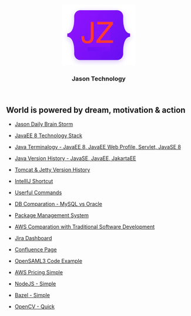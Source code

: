 <p align="center">
  <a href="https://github.com/JasonZ-Git/JasonTechnology">
    <img src="git-books/images/JZ.png" alt="JasonZ logo" width="200" height="165">
  </a>
</p>

<h3 align="center">Jason Technology</h3>
<br>

## World is powered by dream, motivation & action

- [Jason Daily Brain Storm](./git-books/Daily_Thinking.md)

- [JavaEE 8 Technology Stack](./git-books/JavaEE_8.md)

- [Java Terminalogy - JavaEE 8, JavaEE Web Profile, Servlet, JavaSE 8](./git-books/JavaEE8_JavaSE8_Servlet_Full.md)

- [Java Version History - JavaSE, JavaEE, JakartaEE](./git-books/Java_Version_History_SE_EE.md)

- [Tomcat & Jetty Version History](./git-books/Tomcat_Jetty_version.md)

- [IntellIJ Shortcut](./git-books/IntelliJ_Shortcut.md)

- [Userful Commands](./git-books/Useful_Command.md)

- [DB Comparation - MySQL vs Oracle](./git-books/MySQL_Oracle_Comparation.md)

- [Package Management System](./git-books/Package_Management_System.md)

- [AWS Comparation with Traditional Software Development](./git-books/Cloud_Technology_Comparation.md)

- [Jira Dashboard](https://jasonz.atlassian.net/secure/Dashboard.jspa?selectPageId=10001#)

- [Confluence Page](https://jasonz.atlassian.net/wiki/spaces/JT/overview)

- [OpenSAML3 Code Example](./git-books/OpenSAML3.md)

- [AWS Pricing Simple](./git-books/AWS_Pricing_Simple.md)

- [NodeJS - Simple](./git-books/NodeJS_Simple.md)

- [Bazel - Simple](./git-books/Bazel_Simple.md)

- [OpenCV - Quick](./git-books/OpenCV.md)
